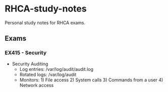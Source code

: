 # RHCA-study-notes
Personal study notes for RHCA exams.

## Exams

### EX415 - Security
* Security Auditing
    * Log entries: /var/log/audit/audit.log
    * Rotated logs: /var/log/audit
    * Monitors: 1) File access 2) System calls 3) Commands from a user 4) Network access
